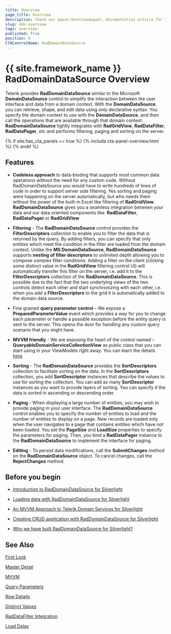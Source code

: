 ```yaml
---
title: Overview
page_title: Overview
description: Check our &quot;Overview&quot; documentation article for the RadDomainDataSource {{ site.framework_name }} control.
slug: dds-overview
tags: overview
published: True
position: 0
CTAControlName: RadDomainDataSource
---
```


# {{ site.framework_name }} RadDomainDataSource Overview

Telerik provides __RadDomainDataSource__ similar to the Microsoft __DomainDataSource__ control to simplify the interaction between the user interface and data from a domain context. With the __DomainDataSource__, you can retrieve, shape, and edit data using only declarative syntax. You specify the domain context to use with the __DomainDataSource__, and then call the operations that are available through that domain context. __RadDomainDataSource__ tightly integrates with __RadGridView__, __RadDataFilter__, __RadDataPager__, etc and performs filtering, paging and sorting on the server.

{% if site.has_cta_panels == true %}
{% include cta-panel-overview.html %}
{% endif %}

## Features 

* __Codeless approach__ to data-binding that supports most common data operations without the need for any custom code. Without RadDomainDataSource you would have to write hundreds of lines of code in order to support server side filtering. Yes sorting and paging were happening on the server automatically, but who needs them without the power of the built-in Excel like filtering of __RadGridView__. __RadDomainDataSource__ gives you a seamless integration between your data and our data oriented components like: __RadDataFilter__, __RadDataPager__ or __RadGridView__

* __Filtering__ - The __RadDomainDataSource__ control provides the __FilterDescriptors__ collection to enable you to filter the data that is returned by the query. By adding filters, you can specify that only entities which meet the condition in the filter are loaded from the domain context. Unlike the __MS DomainDataSource__, __RadDomainDataSource__ supports __nesting of filter descriptors__ to unlimited depth allowing you to compose complex filter conditions. Adding a filter on the client (clicking some distinct value in the __RadGridView__ filtering control UI) will automatically transfer this filter on the server, i.e. add it to the __FilterDescriptors__ collection of the __RadDomainDataSource__. This is possible due to the fact that the two underlying views of the two controls detect each other and start synchronizing with each other, i.e. when you add a __FilterDescriptors__ to the grid it is automatically added to the domain data source.

* Fine grained __query parameter control__ – We expose a __PreparedParameterValue__ event which provides a way for you to change each parameter or handle a possible exception before the entity query is sent to the server. This opens the door for handling any custom query scenario that you might have. 

* __MVVM friendly__ - We are exposing the heart of the control named – __QueryableDomainServiceCollectionView__ as public class that you can start using in your ViewModels right away. You can learn the details [here](http://blogs.telerik.com/blogs/posts/10-12-31/an_mvvm_approach_to_telerik_domain_services_for_silverlight.aspx)

* __Sorting__ - The __RadDomainDataSource__ provides the __SortDescriptors__ collection to facilitate sorting on the data. In the __SortDescriptors__ collection, you add __SortDescriptor__ instances that describe the values to use for sorting the collection. You can add as many __SortDescriptor__ instances as you want to provide layers of sorting. You can specify if the data is sorted in ascending or descending order.

* __Paging__ - When displaying a large number of entities, you may wish to provide paging in your user interface. The __RadDomainDataSource__ control enables you to specify the number of entities to load and the number of entities to display on a page. New records are loaded only when the user navigates to a page that contains entities which have not been loaded. You set the __PageSize__ and __LoadSize__ properties to specify the parameters for paging. Then, you bind a __RadDataPager__ instance to the __RadDomainDataSource__ to implement the interface for paging.

* __Editing__ - To persist data modifications, call the __SubmitChanges__ method on the __RadDomainDataSource__ object. To cancel changes, call the __RejectChanges__ method.


## Before you begin

* [Introduction to RadDomainDataSource for Silverlight](http://blogs.telerik.com/rossenhristov/posts/10-12-24/introducing_raddomaindatasource_for_silverlight.aspx)

* [Loading data with RadDomainDataSource for Silverlight](http://blogs.telerik.com/rossenhristov/posts/10-12-27/loading_data_with_raddomaindatasource_for_silverlight.aspx)

* [An MVVM Approach to Telerik Domain Services for Silverlight](http://blogs.telerik.com/rossenhristov/posts/10-12-31/an_mvvm_approach_to_telerik_domain_services_for_silverlight.aspx)

* [Creating CRUD application with RadDomainDataSource for Silverlight](http://blogs.telerik.com/silverlightteam/posts/10-12-28/creating-crud-application-with-raddomaindatasource-for-silverlight.aspx)

* [Why we have built RadDomainDataSource for Silverlight?](http://blogs.telerik.com/stefandobrev/posts/11-01-03/why_we_have_built_raddomaindatasource_for_silverlight.aspx)



## See Also
[First Look](https://demos.telerik.com/silverlight/#DomainDataSource/FirstLook)

[Master Detail](https://demos.telerik.com/silverlight/#DomainDataSource/MasterDetail)

[MVVM](https://demos.telerik.com/silverlight/#DomainDataSource/MVVM)

[Query Parameters](https://demos.telerik.com/silverlight/#DomainDataSource/QueryParameters)

[Row Details](https://demos.telerik.com/silverlight/#DomainDataSource/RowDetails)

[Distinct Values](https://demos.telerik.com/silverlight/#DomainDataSource/DistinctValues)

[RadDataFilter Integration](https://demos.telerik.com/silverlight/#DomainDataSource/RadDataFilterIntegration)

[Load Delay](https://demos.telerik.com/silverlight/#DomainDataSource/LoadDelay)
